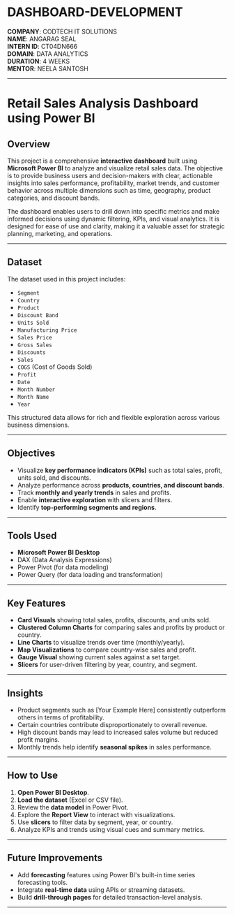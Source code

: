 # DASHBOARD-DEVELOPMENT

**COMPANY**: CODTECH IT SOLUTIONS  
**NAME**: ANGARAG SEAL  
**INTERN ID**: CT04DN666  
**DOMAIN**: DATA ANALYTICS  
**DURATION**: 4 WEEKS  
**MENTOR**: NEELA SANTOSH

 ---

 # Retail Sales Analysis Dashboard using Power BI

## Overview

This project is a comprehensive **interactive dashboard** built using **Microsoft Power BI** to analyze and visualize retail sales data. The objective is to provide business users and decision-makers with clear, actionable insights into sales performance, profitability, market trends, and customer behavior across multiple dimensions such as time, geography, product categories, and discount bands.

The dashboard enables users to drill down into specific metrics and make informed decisions using dynamic filtering, KPIs, and visual analytics. It is designed for ease of use and clarity, making it a valuable asset for strategic planning, marketing, and operations.

---

## Dataset

The dataset used in this project includes:

- `Segment`
- `Country`
- `Product`
- `Discount Band`
- `Units Sold`
- `Manufacturing Price`
- `Sales Price`
- `Gross Sales`
- `Discounts`
- `Sales`
- `COGS` (Cost of Goods Sold)
- `Profit`
- `Date`
- `Month Number`
- `Month Name`
- `Year`

This structured data allows for rich and flexible exploration across various business dimensions.

---

## Objectives

- Visualize **key performance indicators (KPIs)** such as total sales, profit, units sold, and discounts.
- Analyze performance across **products, countries, and discount bands**.
- Track **monthly and yearly trends** in sales and profits.
- Enable **interactive exploration** with slicers and filters.
- Identify **top-performing segments and regions**.

---

## Tools Used

- **Microsoft Power BI Desktop**
- DAX (Data Analysis Expressions)
- Power Pivot (for data modeling)
- Power Query (for data loading and transformation)

---

## Key Features

- **Card Visuals** showing total sales, profits, discounts, and units sold.
- **Clustered Column Charts** for comparing sales and profits by product or country.
- **Line Charts** to visualize trends over time (monthly/yearly).
- **Map Visualizations** to compare country-wise sales and profit.
- **Gauge Visual** showing current sales against a set target.
- **Slicers** for user-driven filtering by year, country, and segment.

---

##  Insights

- Product segments such as [Your Example Here] consistently outperform others in terms of profitability.
- Certain countries contribute disproportionately to overall revenue.
- High discount bands may lead to increased sales volume but reduced profit margins.
- Monthly trends help identify **seasonal spikes** in sales performance.

---

##  How to Use

1. **Open Power BI Desktop**.
2. **Load the dataset** (Excel or CSV file).
3. Review the **data model** in Power Pivot.
4. Explore the **Report View** to interact with visualizations.
5. Use **slicers** to filter data by segment, year, or country.
6. Analyze KPIs and trends using visual cues and summary metrics.

---

##  Future Improvements

- Add **forecasting** features using Power BI's built-in time series forecasting tools.
- Integrate **real-time data** using APIs or streaming datasets.
- Build **drill-through pages** for detailed transaction-level analysis.

---

